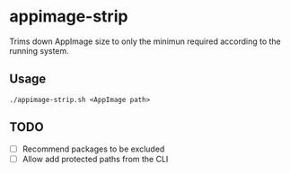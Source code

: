 # appimage-strip

Trims down AppImage size to only the minimun required according to the running system.

## Usage 

`./appimage-strip.sh <AppImage path>`

## TODO

- [ ] Recommend packages to be excluded
- [ ] Allow add protected paths from the CLI
